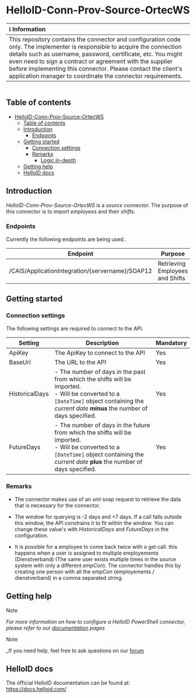 
# HelloID-Conn-Prov-Source-OrtecWS


| :information_source: Information                                                                                                                                                                                                                                                                                                                                                       |
| :------------------------------------------------------------------------------------------------------------------------------------------------------------------------------------------------------------------------------------------------------------------------------------------------------------------------------------------------------------------------------------- |
| This repository contains the connector and configuration code only. The implementer is responsible to acquire the connection details such as username, password, certificate, etc. You might even need to sign a contract or agreement with the supplier before implementing this connector. Please contact the client's application manager to coordinate the connector requirements. |

<p align="center">
  <img src="">
</p>

## Table of contents

- [HelloID-Conn-Prov-Source-OrtecWS](#HelloID-Conn-Prov-Source-OrtecWS)
  - [Table of contents](#table-of-contents)
  - [Introduction](#introduction)
    - [Endpoints](#endpoints)
  - [Getting started](#getting-started)
    - [Connection settings](#connection-settings)
    - [Remarks](#remarks)
      - [Logic in-depth](#logic-in-depth)
  - [Getting help](#getting-help)
  - [HelloID docs](#helloid-docs)

## Introduction

_HelloID-Conn-Prov-Source-OrtecWS_ is a _source_ connector. The purpose of this connector is to import _employees_ and their _shifts_.

### Endpoints

Currently the following endpoints are being used..

| Endpoint                                          | Purpose                         |
| ------------------------------------------------- |-------------------------------- |
| /CAIS/ApplicationIntegration/{servername}/SOAP12 | Retrieving Employees and Shifts |


## Getting started

### Connection settings

The following settings are required to connect to the API.

| Setting    | Description                                                                            | Mandatory |
| ---------- | -------------------------------------------------------------------------------------- | --------- |
| ApiKey     | The ApiKey to connect to the API                                                       | Yes       |
| BaseUrl    | The URL to the API                                                                     | Yes       |
| HistoricalDays | - The number of days in the past from which the shifts will be imported.<br> - Will be converted to a `[DateTime]` object containing the _current date_ __minus__ the number of days specified. | Yes       |
| FutureDays | - The number of days in the future from which the shifts will be imported.<br> - Will be converted to a `[DateTime]` object containing the _current date_ __plus__ the number of days specified. | Yes       |

### Remarks

- The connector makes use of an xml soap request to retrieve the data that is necessary for the connector.

- The window for querying is -2 days and +7 days. If a call falls outside this window, the API constrains it to fit within the window. You can change these value's with _HistoricalDays_ and _FutureDays_ in the configuration.

- It is possible for a employee to come back twice with a get call. this happens when a user is assigned to multiple employements (Dienstverband) (The same user exists multiple times in the source system with only a different _empCon_). The connector handles this by creating one person with all the _empCon_ (employements / dienstverband) in a comma separated string.

## Getting help

> [!NOTE]
> _For more information on how to configure a HelloID PowerShell connector, please refer to our [documentation](https://docs.helloid.com/hc/en-us/articles/360012557600-Configure-a-custom-PowerShell-source-system) pages_

> [!NOTE]
> _If you need help, feel free to ask questions on our [forum](https://forum.helloid.com/forum/helloid-connectors/provisioning/5176-helloid-provisioning-source-inplanning)

## HelloID docs

The official HelloID documentation can be found at: https://docs.helloid.com/

